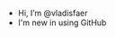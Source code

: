 - Hi, I’m @vladisfaer
- I'm new in using GitHub

<!---
vladisfaer/vladisfaer is a ✨ special ✨ repository because its `README.md` (this file) appears on your GitHub profile.
You can click the Preview link to take a look at your changes.
--->
